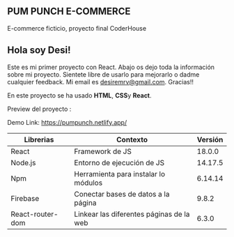 ## **PUM PUNCH E-COMMERCE**
E-commerce ficticio, proyecto final CoderHouse

## Hola soy Desi!
Este es mi primer proyecto con React. Abajo os dejo toda la información sobre mi proyecto. Sientete libre de usarlo para mejorarlo o dadme cualquier feedback. 
Mi email es desiremrv@gmail.com. 
Gracias!! 


En este proyecto se ha usado **HTML**, **CSS**y **React**.



Preview del proyecto : 

Demo Link: https://pumpunch.netlify.app/



|Librerias|   Contexto    |   Versión    |
| ------ | ------ |------ |
| React | Framework de JS | 18.0.0|
|Node.js | Entorno de ejecución de JS  |14.17.5|
|Npm| Herramienta para instalar lo módulos |6.14.14|
|Firebase | Conectar bases de datos a la página | 9.8.2 |
|React-router-dom|  Linkear las diferentes páginas de la web   |6.3.0 |




